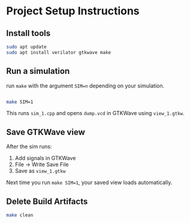 # Project Setup Instructions

## Install tools

```bash
sudo apt update
sudo apt install verilator gtkwave make
```

## Run a simulation
run `make` with the argument `SIM=n` depending on your simulation.
```bash

make SIM=1
```

This runs `sim_1.cpp` and opens `dump.vcd` in GTKWave using `view_1.gtkw`.

## Save GTKWave view

After the sim runs:

1. Add signals in GTKWave
2. File → Write Save File
3. Save as `view_1.gtkw`

Next time you run `make SIM=1`, your saved view loads automatically.

## Delete Build Artifacts
```bash
make clean
```
